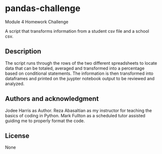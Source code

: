 # pandas-challenge
 Module 4 Homework Challenge


A script that transforms information from a student csv file and a school csv.

## Description
The script runs through the rows of the two different spreadsheets to locate data that can be totaled, averaged and transformed into a percentage based on conditional statements. The information is then transformed into dataframes and printed on the juypter notebook output to be reviewed and analyzed.

## Authors and acknowledgment
Jodee Harris as Author.
Reza  Abasaltian as my instructor for teaching the basics of coding in Python.
Mark Fullton as a scheduled tutor assisted guiding me to properly format the code.
## License

None
